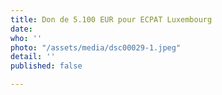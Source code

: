 ```yaml
---
title: Don de 5.100 EUR pour ECPAT Luxembourg
date: 
who: ''
photo: "/assets/media/dsc00029-1.jpeg"
detail: ''
published: false

---
```

